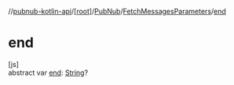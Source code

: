 //[pubnub-kotlin-api](../../../../index.md)/[[root]](../../index.md)/[PubNub](../index.md)/[FetchMessagesParameters](index.md)/[end](end.md)

# end

[js]\
abstract var [end](end.md): [String](https://kotlinlang.org/api/core/kotlin-stdlib/kotlin/-string/index.html)?
